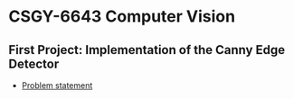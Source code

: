 # CSGY-6643 Computer Vision

## First Project: Implementation of the Canny Edge Detector

- [Problem statement]()